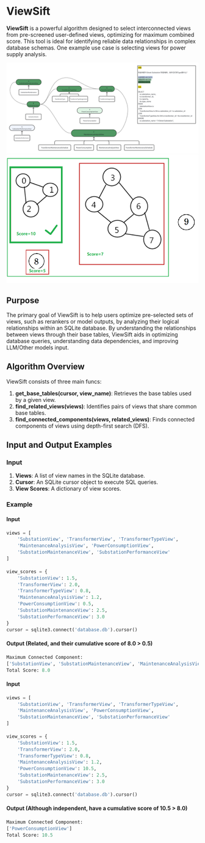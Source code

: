 # ViewSift

**ViewSift** is a powerful algorithm designed to select interconnected views from pre-screened user-defined views, optimizing for maximum combined score. This tool is ideal for identifying reliable data relationships in complex database schemas. One example use case is selecting views for power supply analysis.

![Example](schema.png)
![Example](select.png)

## Purpose

The primary goal of ViewSift is to help users optimize pre-selected sets of views, such as rerankers or model outputs, by analyzing their logical relationships within an SQLite database. By understanding the relationships between views through their base tables, ViewSift aids in optimizing database queries, understanding data dependencies, and improving LLM/Other models input.

## Algorithm Overview

ViewSift consists of three main funcs:

1. **get_base_tables(cursor, view_name)**: Retrieves the base tables used by a given view.
2. **find_related_views(views)**: Identifies pairs of views that share common base tables.
3. **find_connected_components(views, related_views)**: Finds connected components of views using depth-first search (DFS).

## Input and Output Examples

### Input

1. **Views**: A list of view names in the SQLite database.
2. **Cursor**: An SQLite cursor object to execute SQL queries.
3. **View Scores**: A dictionary of view scores.

### Example

#### Input 
```python
views = [
    'SubstationView', 'TransformerView', 'TransformerTypeView',
    'MaintenanceAnalysisView', 'PowerConsumptionView',
    'SubstationMaintenanceView', 'SubstationPerformanceView'
]

view_scores = {
    'SubstationView': 1.5,
    'TransformerView': 2.0,
    'TransformerTypeView': 0.8,
    'MaintenanceAnalysisView': 1.2,
    'PowerConsumptionView': 0.5,
    'SubstationMaintenanceView': 2.5,
    'SubstationPerformanceView': 3.0
}
cursor = sqlite3.connect('database.db').cursor()
```

#### Output (Related, and their cumulative score of 8.0 > 0.5)
```python
Maximum Connected Component: 
['SubstationView', 'SubstationMaintenanceView', 'MaintenanceAnalysisView', 'TransformerView', 'TransformerTypeView'] 
Total Score: 8.0
```

#### Input
```python
views = [
    'SubstationView', 'TransformerView', 'TransformerTypeView',
    'MaintenanceAnalysisView', 'PowerConsumptionView',
    'SubstationMaintenanceView', 'SubstationPerformanceView'
]

view_scores = {
    'SubstationView': 1.5,
    'TransformerView': 2.0,
    'TransformerTypeView': 0.8,
    'MaintenanceAnalysisView': 1.2,
    'PowerConsumptionView': 10.5,
    'SubstationMaintenanceView': 2.5,
    'SubstationPerformanceView': 3.0
}
cursor = sqlite3.connect('database.db').cursor()
```

#### Output (Although independent, have a cumulative score of 10.5 > 8.0)
```python
Maximum Connected Component: 
['PowerConsumptionView'] 
Total Score: 10.5
```
